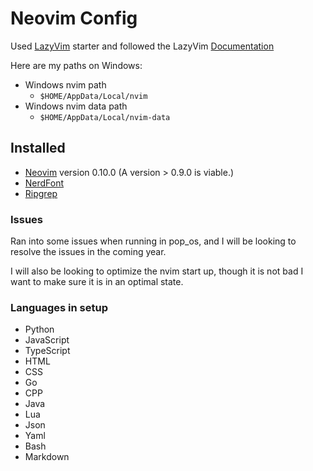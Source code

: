 # Neovim Config

Used [LazyVim](https://github.com/LazyVim/starter) starter and followed the
LazyVim [Documentation](https://www.lazyvim.org/installation)

Here are my paths on Windows:

* Windows nvim path
  * `$HOME/AppData/Local/nvim`
* Windows nvim data path
  * `$HOME/AppData/Local/nvim-data`

## Installed

* [Neovim](https://github.com/neovim/neovim/blob/master/INSTALL.md)
version 0.10.0 (A version > 0.9.0 is viable.)
* [NerdFont](https://github.com/ryanoasis/nerd-fonts?tab=readme-ov-file#font-installation)
* [Ripgrep](https://github.com/BurntSushi/ripgrep?tab=readme-ov-file#installation)

### Issues

Ran into some issues when running in pop_os, and I will be looking to resolve
the issues in the coming year.

I will also be looking to optimize the nvim start up, though it is not bad
I want to make sure it is in an optimal state.

### Languages in setup

* Python
* JavaScript
* TypeScript
* HTML
* CSS
* Go
* CPP
* Java
* Lua
* Json
* Yaml
* Bash
* Markdown
